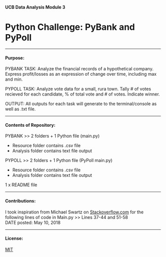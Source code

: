 
**UCB Data Analysis Module 3**
# Python Challenge: PyBank and PyPoll

---------------
#### Purpose:
PYBANK TASK: Analyze the financial records of a hypothetical company. Express profit/losses as an expression of change over time, including max and min. 

PYPOLL TASK: Analyze vote data for a small, rura town. Tally # of votes recieved for each candidate, % of total vote and # of votes.  Indicate winner.

OUTPUT: All outputs for each task will generate to the terminal/console as well as .txt file.

--------------
#### Contents of Repository:
PYBANK >> 2 folders + 1 Python file (main.py)  
  - Resource folder contains .csv file
  - Analysis folder contains text file output
  
PYPOLL >> 2 folders + 1 Python file (PyPoll main.py)  
  - Resource folder contains .csv file
  - Analysis folder contains text file output

1 x README file

-------------------
#### Contributions:  
I took inspiration from Michael Swartz on [Stackoverflow.com](https://stackoverflow.com/questions/50264196/how-to-find-the-position-of-the-elements-in-an-array-by-python) for the following lines of code in Main.py >> Lines 37-44 and 51-58  
DATE posted: May 10, 2018

------------------
#### License:
[MIT](https://choosealicense.com/licenses/mit/)
